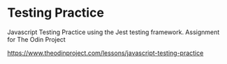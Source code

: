 # Testing Practice

Javascript Testing Practice using the Jest testing framework. Assignment for The Odin Project

https://www.theodinproject.com/lessons/javascript-testing-practice
